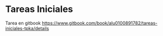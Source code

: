 # Tareas Iniciales

Tarea en gitbook
 https://www.gitbook.com/book/alu0100891782/tareas-iniciales-tpka/details
